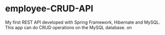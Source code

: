# employee-CRUD-API
My first REST API developed with Spring Framework, Hibernate and MySQL. This app can do CRUD operations on the MySQL database. on 
